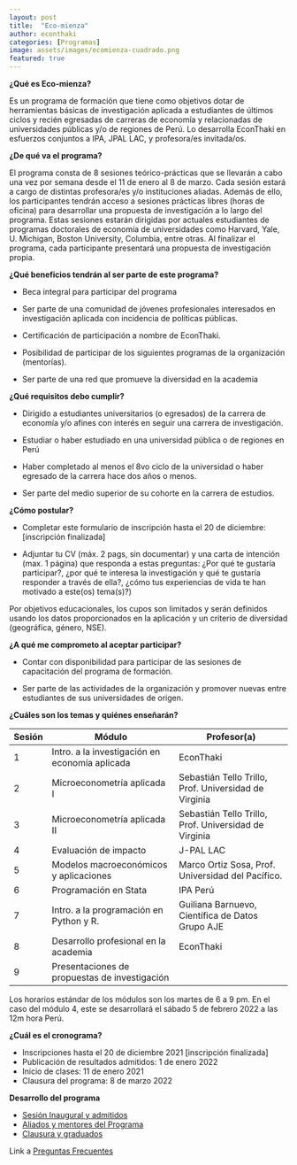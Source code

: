 ```yaml
---
layout: post
title:  "Eco-mienza"
author: econthaki
categories: [Programas]
image: assets/images/ecomienza-cuadrado.png
featured: true
---
```




**¿Qué es Eco-mienza?**

Es un programa de formación que tiene como objetivos dotar de herramientas básicas de investigación aplicada a estudiantes de últimos ciclos y recién egresadas de carreras de economía y relacionadas de universidades públicas y/o de regiones de Perú. Lo desarrolla EconThaki en esfuerzos conjuntos a IPA, JPAL LAC, y profesora/es invitada/os.

**¿De qué va el programa?**

El programa consta de 8 sesiones teórico-prácticas que se llevarán a cabo una vez por semana desde el 11 de enero al 8 de marzo. Cada sesión estará a cargo de distintas profesora/es y/o instituciones aliadas. Además de ello, los participantes tendrán acceso a sesiones prácticas libres (horas de oficina) para desarrollar una propuesta de investigación a lo largo del programa. Estas sesiones estarán dirigidas por actuales estudiantes de programas doctorales de economía de universidades como Harvard, Yale, U. Michigan, Boston University, Columbia, entre otras. Al finalizar el programa, cada participante presentará una propuesta de investigación propia. 

**¿Qué beneficios tendrán al ser parte de este programa?**

- Beca integral para participar del programa

- Ser parte de una comunidad de jóvenes profesionales interesados en investigación aplicada con incidencia de políticas públicas. 

- Certificación de participación a nombre de EconThaki.

- Posibilidad de participar de los siguientes programas de la organización (mentorías).

- Ser parte de una red que promueve la diversidad en la academia

 

**¿Qué requisitos debo cumplir?**

- Dirigido a estudiantes universitarios (o egresados) de la carrera de economía y/o afines con interés en seguir una carrera de investigación. 

- Estudiar o haber estudiado en una universidad pública o de regiones en Perú

- Haber completado al menos el 8vo ciclo de la universidad o haber egresado de la carrera hace dos años o menos.

- Ser parte del medio superior de su cohorte en la carrera de estudios.

**¿Cómo postular?**

- Completar este formulario de inscripción hasta el 20 de diciembre: [inscripción finalizada] 

- Adjuntar tu CV (máx. 2 pags, sin documentar) y una carta de intención (max. 1 página) que responda a estas preguntas: ¿Por qué te gustaría participar?, ¿por qué te interesa la investigación y qué te gustaría responder a través de ella?, ¿cómo tus experiencias de vida te han motivado a este(os) tema(s)?)

Por objetivos educacionales, los cupos son limitados y serán definidos usando los datos proporcionados en la aplicación y un criterio de diversidad (geográfica, género, NSE).

**¿A qué me comprometo al aceptar participar?**

- Contar con disponibilidad para participar de las sesiones de capacitación del programa de formación. 

- Ser parte de las actividades de la organización y promover nuevas entre estudiantes de sus universidades de origen. 

**¿Cuáles son los temas y quiénes enseñarán?**


| Sesión | Módulo                                                                      	     | Profesor(a)                   |
|--------|-----------------------------------------------------------------------------------|------------------------------------------------------------------------|
| 1      | Intro. a la investigación en economía aplicada                                    | EconThaki                                                              |
| 2      | Microeconometría aplicada I                                                        | Sebastián Tello Trillo, Prof. Universidad de Virginia                  |
| 3      | Microeconometría aplicada II                                                       | Sebastián Tello Trillo, Prof. Universidad de Virginia                  |
| 4      | Evaluación de impacto                                                             | J-PAL LAC                                                              |
| 5      | Modelos macroeconómicos y aplicaciones                                            | Marco Ortiz Sosa, Prof. Universidad del Pacífico.                           |
| 6      | Programación en Stata                                                             | IPA Perú                                                               |
| 7      | Intro. a la programación en Python y R.                                           | Guiliana Barnuevo, Científica de Datos Grupo AJE                       |
| 8      | Desarrollo profesional en la academia                                             | EconThaki                                                              |
| 9      | Presentaciones de propuestas de investigación                                     |                                                                        |
 
 
Los horarios estándar de los módulos son los martes de 6 a 9 pm. En el caso del módulo 4, este se desarrollará el sábado 5 de febrero 2022 a las 12m hora Perú.

**¿Cuál es el cronograma?**

* Inscripciones hasta el 20 de diciembre 2021 [inscripción finalizada] 
* Publicación de resultados admitidos: 1 de enero 2022
* Inicio de clases: 11 de enero 2021
* Clausura del programa: 8 de marzo 2022

**Desarrollo del programa**

- [Sesión Inaugural y admitidos](https://econthaki.github.io/programas/2022/01/01/listadeadmitidos.html)
- [Aliados y mentores del Programa](https://econthaki.github.io/programas/2022/03/01/ecomienza-aliados.html)
- [Clausura y graduados](https://econthaki.github.io/programas/2022/04/01/ecomienza22-graduados.html)


Link a  [Preguntas Frecuentes][pregfreq-link]

[pregfreq-link]:   https://econthaki.github.io/recursos/2021/01/06/pregfreq.html

